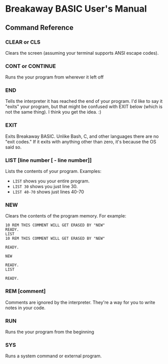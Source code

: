 # Breakaway BASIC User's Manual

## Command Reference

### CLEAR or CLS

Clears the screen (assuming your terminal supports ANSI escape codes).

### CONT or CONTINUE

Runs the your program from wherever it left off

### END

Tells the interpreter it has reached the end of your program.  I'd like to say it "exits" your program, but that might be confused with EXIT below (which is not the same thing).  I think you get the idea. :)

### EXIT

Exits Breakaway BASIC.  Unlike Bash, C, and other languages there are no "exit codes."  If it exits with anything other than zero, it's because the OS said so.

### LIST [line number [ - line number]]

Lists the contents of your program.  Examples:

* `LIST` shows you your entire program.
* `LIST 30` shows you just line 30.
* `LIST 40-70` shows just lines 40-70

### NEW

Clears the contents of the program memory.  For example:

```
10 REM THIS COMMENT WILL GET ERASED BY "NEW"
READY.
LIST
10 REM THIS COMMENT WILL GET ERASED BY "NEW"

READY.

NEW

READY.
LIST

READY.
```

### REM [comment]

Comments are ignored by the interpreter.  They're a way for you to write notes in your code.

### RUN

Runs the your program from the beginning

### SYS

Runs a system command or external program.
